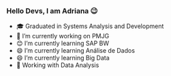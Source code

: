 ### Hello Devs, I am Adriana 😉

<!--
**AdrianaAlves777/AdrianaAlves777** is a ✨ _special_ ✨ repository because its `README.md` (this file) appears on your GitHub profile.

Here are some ideas to get you started:
 -->

- :mortar_board: Graduated in Systems Analysis and Development
- :office: I’m currently working on PMJG
- :blush: I’m currently learning SAP BW
- :smile: I’m currently learning Análise de Dados
- :smile: I’m currently learning Big Data
- :dart: Working with Data Analysis

